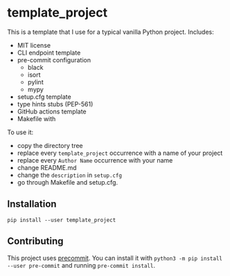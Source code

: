 template_project
================

This is a template that I use for a typical vanilla Python project. Includes:

- MIT license
- CLI endpoint template
- pre-commit configuration
    - black
    - isort
    - pylint
    - mypy
- setup.cfg template
- type hints stubs (PEP-561)
- GitHub actions template
- Makefile with

To use it:
- copy the directory tree
- replace every `template_project` occurrence with a name of your project
- replace every `Author Name` occurrence with your name
- change README.md
- change the `description` in `setup.cfg`
- go through Makefile and setup.cfg.

## Installation

```
pip install --user template_project
```

## Contributing

This project uses [precommit](https://pre-commit.com/). You can install it with
`python3 -m pip install --user pre-commit` and running `pre-commit install`.
